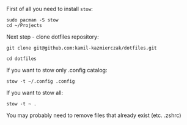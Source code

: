 First of all you need to install ```stow```:
```
sudo pacman -S stow
cd ~/Projects
```


Next step - clone dotfiles repository:
```
git clone git@github.com:kamil-kazmierczak/dotfiles.git

cd dotfiles
```

If you want to stow only .config catalog:
```
stow -t ~/.config .config
```

If you want to stow all:
```
stow -t ~ .
```
You may probably need to remove files that already exist (etc. .zshrc)

